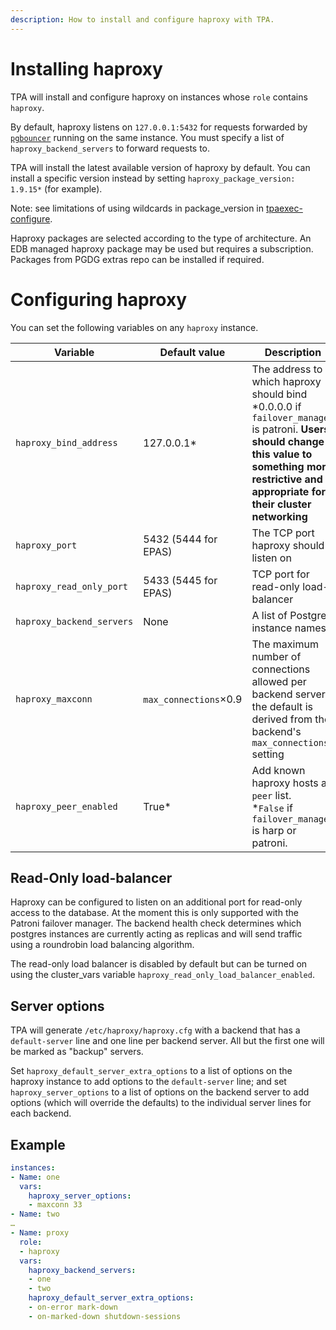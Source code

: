 ```yaml
---
description: How to install and configure haproxy with TPA.
---
```


# Installing haproxy

TPA will install and configure haproxy on instances whose `role`
contains `haproxy`.

By default, haproxy listens on `127.0.0.1:5432` for requests forwarded
by [`pgbouncer`](pgbouncer.md) running on the same instance. You must
specify a list of `haproxy_backend_servers` to forward requests to.

TPA will install the latest available version of haproxy by default.
You can install a specific version instead by setting
`haproxy_package_version: 1.9.15*` (for example).

Note: see limitations of using wildcards in package_version in
[tpaexec-configure](tpaexec-configure.md#known-issue-with-wildcard-use).

Haproxy packages are selected according to the type of architecture.
An EDB managed haproxy package may be used but requires a subscription.
Packages from PGDG extras repo can be installed if required.

# Configuring haproxy

You can set the following variables on any `haproxy` instance.

| Variable                  | Default value         | Description                                                                                                                       |
|---------------------------|-----------------------|-----------------------------------------------------------------------------------------------------------------------------------|
| `haproxy_bind_address`    | 127.0.0.1*             | The address to which haproxy should bind<br/>*0.0.0.0 if `failover_manager` is patroni. **Users should change this value to something more restrictive and appropriate for their cluster networking**                                                                                                |
| `haproxy_port`            | 5432 (5444 for EPAS)  | The TCP port haproxy should listen on                                                                                             |
| `haproxy_read_only_port`  | 5433 (5445 for EPAS)  | TCP port for read-only load-balancer                                                                                              |
| `haproxy_backend_servers` | None                  | A list of Postgres instance names                                                                                                 |
| `haproxy_maxconn`         | `max_connections`×0.9 | The maximum number of connections allowed per backend server; the default is derived from the backend's `max_connections` setting |
| `haproxy_peer_enabled`    | True*                 | Add known haproxy hosts as `peer` list. <br/>*`False` if `failover_manager` is harp or patroni.                                   |

## Read-Only load-balancer

Haproxy can be configured to listen on an additional port for read-only
access to the database. At the moment this is only supported with the
Patroni failover manager. The backend health check determines which
postgres instances are currently acting as replicas and will send
traffic using a roundrobin load balancing algorithm.

The read-only load balancer is disabled by default but can be turned on
using the cluster_vars variable
`haproxy_read_only_load_balancer_enabled`.

## Server options

TPA will generate `/etc/haproxy/haproxy.cfg` with a backend that has
a `default-server` line and one line per backend server. All but the
first one will be marked as "backup" servers.

Set `haproxy_default_server_extra_options` to a list of options on the
haproxy instance to add options to the `default-server` line; and set
`haproxy_server_options` to a list of options on the backend server to
add options (which will override the defaults) to the individual server
lines for each backend.

## Example

```yaml
instances:
- Name: one
  vars:
    haproxy_server_options:
    - maxconn 33
- Name: two
…
- Name: proxy
  role:
  - haproxy
  vars:
    haproxy_backend_servers:
    - one
    - two
    haproxy_default_server_extra_options:
    - on-error mark-down
    - on-marked-down shutdown-sessions
```
